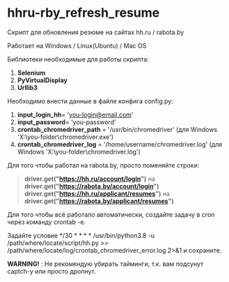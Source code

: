 # hhru-rby_refresh_resume
Скрипт для обновления резюме на сайтах hh.ru / rabota.by

Работает на Windows / Linux(Ubuntu) / Mac OS

Библиотеки необходимые для работы скрипта:
1. __Selenium__
2. __PyVirtualDisplay__
3. __Urllib3__

Необходимо внести данные в файле конфига config.py:
1. __input_login_hh__= 'you-login@email.com'
2. __input_password__= 'you-password'
3. __crontab_chromedriver_path__ = '/usr/bin/chromedriver' (для Windows 'X:\\you-folder\chromedriver.exe')
4. __crontab_chromedriver_log__ = '/home/username/chromedriver.log' (для Windows 'X:\\you-folder\chromedriver.log')

Для того чтобы работал на rabota.by, просто поменяйте строки:

>__driver.get("https://hh.ru/account/login")__ на __driver.get("https://rabota.by/account/login")__
>__driver.get("https://hh.ru/applicant/resumes")__ на __driver.get("https://rabota.by/applicant/resumes")__

Для того чтобы всё работало автоматически, создайте задачу в cron через команду crontab -e.

Задайте условие */30 * * * * /usr/bin/python3.8 -u /path/where/locate/script/hh.py >> /path/where/locate/log/crontab_chromedriver_error.log 2>&1 и сохраните.

__WARNING!__ : Не рекомендую убирать тайминги, т.к. вам подсунут captch-у или просто дропнут.
